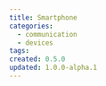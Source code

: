```yaml
---
title: Smartphone
categories:
  - communication
  - devices
tags:
created: 0.5.0
updated: 1.0.0-alpha.1
---
```

